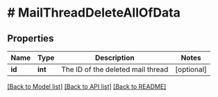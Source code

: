 # # MailThreadDeleteAllOfData

## Properties

Name | Type | Description | Notes
------------ | ------------- | ------------- | -------------
**id** | **int** | The ID of the deleted mail thread | [optional]

[[Back to Model list]](../README.md#documentation-for-models) [[Back to API list]](../README.md#documentation-for-api-endpoints) [[Back to README]](../README.md)
